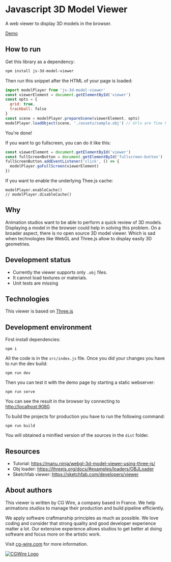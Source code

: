 # Javascript 3D Model Viewer 

A web viewer to display 3D models in the browser.

[Demo](https://cgwire.github.io/js-3d-model-viewer/)


## How to run

Get this library as a dependency:

```bash
npm install js-3d-model-viewer
```

Then run this snippet after the HTML of your page is loaded:

```javascript
import modelPlayer from 'js-3d-model-viewer'
const viewerElement = document.getElementById('viewer')
const opts = {
  grid: true,
  trackball: false
}
const scene = modelPlayer.prepareScene(viewerElement, opts)
modelPlayer.loadObject(scene, './assets/sample.obj') // Urls are fine here.
```

You're done!

If you want to go fullscreen, you can do it like this:

```javascript
const viewerElement = document.getElementById('viewer')
const fullScreenButton = document.getElementById('fullscreen-button')
fullScreenButton.addEventListener('click', () => {
  modelPlayer.goFullScreen(viewerElement)
})
```

If you want to enable the underlying Thee.js cache:

```
modelPlayer.enableCache()
// modelPlayer.disableCache()
```

## Why
 
Animation studios want to be able to perform a quick review of 3D models. Displaying a
model in the browser could help in solving this problem. On a broader aspect,
there is no open source 3D model viewer. Which is sad when technologies like
WebGL and Three.js allow to display easily 3D geometries.


## Development status

* Currently the viewer supports only `.obj` files.
* It cannot load textures or materials.
* Unit tests are missing


## Technologies

This viewer is based on [Three.js](https://threejs.org/)


## Development environment

First install dependencies:

```
npm i
```

All the code is in the `src/index.js` file. Once you did your changes you have to run the dev build:

```
npm run dev
```

Then you can test it with the demo page by starting a static webserver:

```
npm run serve
```

You can see the result in the browser by connecting to
[http://localhost:9080](http://localhost:9080).

To build the projects for production you have to run the following command:

```
npm run build
```

You will obtained a minified version of the sources in the `dist` folder.


## Resources

* Tutorial: https://manu.ninja/webgl-3d-model-viewer-using-three-js/
* Obj loader: https://threejs.org/docs/#examples/loaders/OBJLoader
* Sketchfab viewer: https://sketchfab.com/developers/viewer


## About authors

This viewer is written by CG Wire, a company based in France. We help
animations studios to manage their production and build pipeline efficiently.

We apply software craftmanship principles as much as possible. We love coding
and consider that strong quality and good developer experience matter a lot.
Our extensive experience allows studios to get better at doing software and
focus more on the artistic work.

Visit [cg-wire.com](https://cg-wire.com) for more information.

[![CGWire Logo](https://zou.cg-wire.com/cgwire.png)](https://cg-wire.com)
